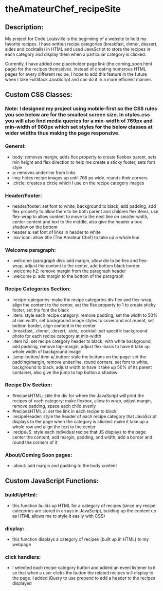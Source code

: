 # theAmateurChef_recipeSite


## Description: 
My project for Code Louisville is the beginning of a website to hold my favorite recipes. I have written recipe categories (breakfast, dinner, dessert, sides and cocktails) in HTML and used JavaScript to store the recipes in each category and display them when a particular category is clicked. 

Currently, I have added one placeholder page link (the coming_soon.html page) for the recipes themselves. Instead of creating numerous HTML pages for every different recipe, I hope to add this feature in the future when I take FullStack JavaScript and can do it in a more efficient manner.

## Custom CSS Classes: 
### Note: I designed my project using mobile-first so the CSS rules you see below are for the smallest screen size. In styles.css you will also find media queries for a min-width of 769px and min-width of 960px which set styles for the below classes at wider widths thus making the page responsive. 

### General: 
* body: removes margin, adds flex property to create flexbox parent, sets min height and flex direction to help me create a sticky footer, sets font style
* a: removes underline from links
* img: hides recipe images up until 769 px wide, rounds their corners
* .circle: creates a circle which I use on the recipe category images

### Header/Footer: 
* header/footer: set font to white, background to black, add padding, add flex property to allow them to be both parent and children flex items, use flex-wrap to allow content to move to the next line on smaller width, center content and text to the middle, also give the header a box shadow on the bottom
* header a: set font of links in header to white
* .nav icon: allow title (The Amateur Chef) to take up a whole line

### Welcome paragraph: 
* .welcome (paragraph div): add margin, allow div to be flex and flex-wrap, adjust the content to the center, add bottom black border
* .welcome h2: remove margin from the paragraph header
* .welcome p: add margin to the bottom of the paragraph

### Recipe Categories Section: 
* .recipe-categories: make the recipe categories div flex and flex-wrap, align the content to the center, set the flex property to 1 to create sticky footer, set the font the black
* .item: style each recipe category: remove padding, set the width to 50% at min width, set background image styles to cover and not repeat, set bottom border, align content in the center 
* .breakfast, .dinner, .desert, .side, .cocktail: set specific background photo for each recipe category at min-width
* .item h2: set recipe category header to black, with white background, add padding, remove top-margin, adjust flex-basis to have it take up whole width of background image
* .jump-button/.item a/.button: style the buttons on the page: set the padding/margin, remove underline, round corners, set font to white, background to black, adjust width to have it take up 50% of its parent container, also give the jump to top button a shadow

### Recipe Div Section: 
* #recipesHTML: stile the div for where the JavaScript will print the recipes of each category: make flexbox, allow to wrap, adjust margin, remove padding, space each child evenly
* #recipesHTML a: set the link in each recipe to black
* .recipeHeader: style the header of each recipe category that JavaScript displays to the page when the category is clicked: make it take up a whole row and align the text to the center
* .recipeJS: style each individual recipe that JS displays to the page: center the content, add margin, padding, and width, add a border and round the corners of it 

### About/Coming Soon pages: 
* .about: add margin and padding to the body content

## Custom JavaScript Functions: 
### buildUpHtml: 
* this function builds up HTML for a category of recipes (since my recipe categories are stored in arrays in JavaScript, building up the content up as HTML allows me to style it easily with CSS)
### display: 
* this function displays a category of recipes (built up in HTML) to my webpage
### click handlers: 
* I selected each recipe category button and added an event listener to it so that when a user clicks the button the related recipes will display to the page. I added jQuery to use prepend to add a header to the recipes displayed
